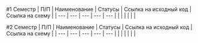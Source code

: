 #1 Семестр
| П/П | Наименование | Статусы | Ссылка на исходный код | Ссылка на схему |
| --- | --- | --- | --- | --- |
|     |     |     |     |     |

#2 Семестр
| П/П | Наименование | Статусы | Ссылка на исходный код | Ссылка на схему |
| --- | --- | --- | --- | --- |
|     |     |     |     |     |
